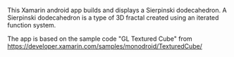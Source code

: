This Xamarin android app builds and displays a Sierpinski dodecahedron.
A Sierpinski dodecahedron is a type of 3D fractal created using an iterated function system.

The app is based on the sample code "GL Textured Cube" from https://developer.xamarin.com/samples/monodroid/TexturedCube/
